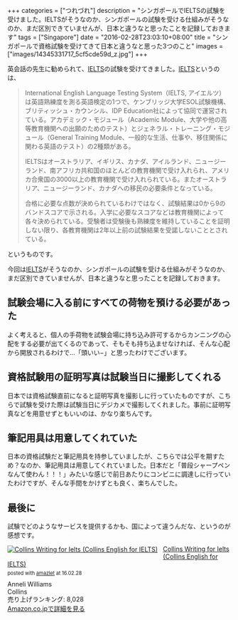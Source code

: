 +++
categories = ["つれづれ"]
description = "シンガポールでIELTSの試験を受けました。IELTSがそうなのか、シンガポールの試験を受ける仕組みがそうなのか、まだ区別できていませんが、日本と違うなと思ったことを記録しておきます"
tags = ["Singapore"]
date = "2016-02-28T23:03:10+08:00"
title = "シンガポールで資格試験を受けてきて日本と違うなと思った3つのこと"
images = ["images/14345331717_5cf5cde59d_z.jpg"]
+++

英会話の先生に勧められて、[IELTS](https://ja.wikipedia.org/wiki/IELTS)の試験を受けてきました。[IELTS](https://ja.wikipedia.org/wiki/IELTS)というのは、

> International English Language Testing System（IELTS, アイエルツ）は英語熟練度を測る英語検定の1つで、ケンブリッジ大学ESOL試験機構、ブリティッシュ・カウンシル、IDP Education社によって協同で運営されている。アカデミック・モジュール（Academic Module、大学や他の高等教育機関への出願のためのテスト）とジェネラル・トレーニング・モジュール（General Training Module、一般的な生活、仕事や、移住関係に関わる英語のテスト）の2種類がある。
>
> IELTSはオーストラリア、イギリス、カナダ、アイルランド、ニュージーランド、南アフリカ共和国のほとんどの教育機関で受け入れられ、アメリカ合衆国の3000以上の教育機関で受け入れられている。またオーストラリア、ニュージーランド、カナダへの移民の必要条件となっている。
>
>合格に必要な点数が決められているわけではなく、試験結果は0から9のバンドスコアで示される。入学に必要なスコアなどは教育機関によって各々決められている。受験者は受験後も熟練度を維持していることを証明しない限り、各教育機関は2年以上前の試験結果を受諾しないこととされている。

というものです。

今回は[IELTS](https://ja.wikipedia.org/wiki/IELTS)がそうなのか、シンガポールの試験を受ける仕組みがそうなのか、まだ区別できていませんが、日本と違うなと思ったことを記録しておきます。

## 試験会場に入る前にすべての荷物を預ける必要があった
よく考えると、個人の手荷物を試験会場に持ち込み許可するからカンニングの心配をする必要が出てくるのであって、そもそも持ち込ませなければ、そんな心配から開放されるわけで…「頭いい−」と思ったわけでございます。

## 資格試験用の証明写真は試験当日に撮影してくれる
日本では資格試験直前になると証明写真を撮影しに行っていたものですが、こちらで試験を受けた際は試験当日にデジカメで撮影してくれました。事前に証明写真などを用意せずともいいのは、かなり楽ちんです。

## 筆記用具は用意してくれていた
日本の資格試験だと筆記用具を持参していましたが、こちらでは公平を期すため？なのか、筆記用具は用意してくれていました。日本だと「普段シャープペンなんて使わん！！！」みたいな感じで前日あたりにコンビニに調達しに行っていたわけですが、そんな手間をかけずとも良く、楽ちんでした。

## 最後に
試験でどのようなサービスを提供するかも、国によって違うんだな、というのが感想です。

<div class="amazlet-box" style="margin-bottom:0px;"><div class="amazlet-image" style="float:left;margin:0px 12px 1px 0px;"><a href="https://www.amazon.co.jp/exec/obidos/ASIN/0007423241/simsnes-22/ref=nosim/" name="amazletlink" target="_blank"><img src="https://images-na.ssl-images-amazon.com/images/I/512zTthN-YL._SL160_.jpg" alt="Collins Writing for Ielts (Collins English for IELTS)" style="border: none;" /></a></div><div class="amazlet-info" style="line-height:120%; margin-bottom: 10px"><div class="amazlet-name" style="margin-bottom:10px;line-height:120%"><a href="https://www.amazon.co.jp/exec/obidos/ASIN/0007423241/simsnes-22/ref=nosim/" name="amazletlink" target="_blank">Collins Writing for Ielts (Collins English for IELTS)</a><div class="amazlet-powered-date" style="font-size:80%;margin-top:5px;line-height:120%">posted with <a href="http://www.amazlet.com/" title="amazlet" target="_blank">amazlet</a> at 16.02.28</div></div><div class="amazlet-detail">Anneli Williams <br />Collins <br />売り上げランキング: 8,028<br /></div><div class="amazlet-sub-info" style="float: left;"><div class="amazlet-link" style="margin-top: 5px"><a href="https://www.amazon.co.jp/exec/obidos/ASIN/0007423241/simsnes-22/ref=nosim/" name="amazletlink" target="_blank">Amazon.co.jpで詳細を見る</a></div></div></div><div class="amazlet-footer" style="clear: left"></div></div>
